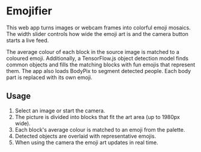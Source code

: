 # Emojifier

This web app turns images or webcam frames into colorful emoji mosaics. The width slider controls how wide the emoji art is and the camera button starts a live feed.

The average colour of each block in the source image is matched to a coloured emoji. Additionally, a TensorFlow.js object detection model finds common objects and fills the matching blocks with fun emojis that represent them.
The app also loads BodyPix to segment detected people. Each body part is replaced with its own emoji.

## Usage

1. Select an image or start the camera.
2. The picture is divided into blocks that fit the art area (up to 1980px wide).
3. Each block's average colour is matched to an emoji from the palette.
4. Detected objects are overlaid with representative emojis.
5. When using the camera the emoji art updates in real time.
